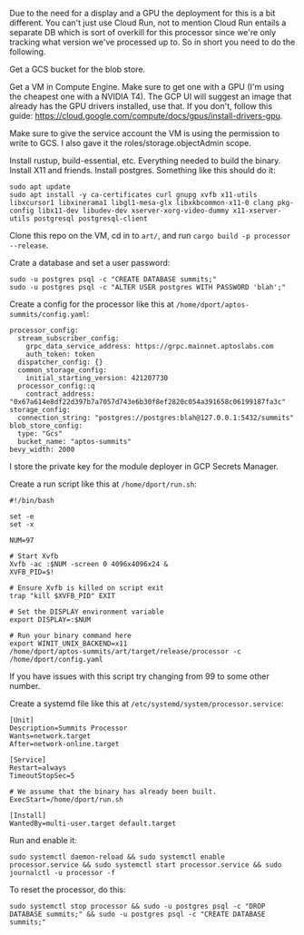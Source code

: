 Due to the need for a display and a GPU the deployment for this is a bit different. You can't just use Cloud Run, not to mention Cloud Run entails a separate DB which is sort of overkill for this processor since we're only tracking what version we've processed up to. So in short you need to do the following.

Get a GCS bucket for the blob store.

Get a VM in Compute Engine. Make sure to get one with a GPU (I'm using the cheapest one with a NVIDIA T4). The GCP UI will suggest an image that already has the GPU drivers installed, use that. If you don't, follow this guide: https://cloud.google.com/compute/docs/gpus/install-drivers-gpu.

Make sure to give the service account the VM is using the permission to write to GCS. I also gave it the roles/storage.objectAdmin scope.

Install rustup, build-essential, etc. Everything needed to build the binary. Install X11 and friends. Install postgres. Something like this should do it:
```
sudo apt update
sudo apt install -y ca-certificates curl gnupg xvfb x11-utils libxcursor1 libxinerama1 libgl1-mesa-glx libxkbcommon-x11-0 clang pkg-config libx11-dev libudev-dev xserver-xorg-video-dummy x11-xserver-utils postgresql postgresql-client
```

Clone this repo on the VM, cd in to `art/`, and run `cargo build -p processor --release`.

Crate a database and set a user password:
```
sudo -u postgres psql -c "CREATE DATABASE summits;"
sudo -u postgres psql -c "ALTER USER postgres WITH PASSWORD 'blah';"
```

Create a config for the processor like this at `/home/dport/aptos-summits/config.yaml`:
```
processor_config:
  stream_subscriber_config:
    grpc_data_service_address: https://grpc.mainnet.aptoslabs.com
    auth_token: token
  dispatcher_config: {}
  common_storage_config:
    initial_starting_version: 421207730
  processor_config::q
    contract_address: "0x67a614e8df22d397b7a7057d743e6b30f8ef2820c054a391658c06199187fa3c"
storage_config:
  connection_string: "postgres://postgres:blah@127.0.0.1:5432/summits"
blob_store_config:
  type: "Gcs"
  bucket_name: "aptos-summits"
bevy_width: 2000
```

I store the private key for the module deployer in GCP Secrets Manager.

Create a run script like this at `/home/dport/run.sh`:
```
#!/bin/bash

set -e
set -x

NUM=97

# Start Xvfb
Xvfb -ac :$NUM -screen 0 4096x4096x24 &
XVFB_PID=$!

# Ensure Xvfb is killed on script exit
trap "kill $XVFB_PID" EXIT

# Set the DISPLAY environment variable
export DISPLAY=:$NUM

# Run your binary command here
export WINIT_UNIX_BACKEND=x11
/home/dport/aptos-summits/art/target/release/processor -c /home/dport/config.yaml
```

If you have issues with this script try changing from 99 to some other number.

Create a systemd file like this at `/etc/systemd/system/processor.service`:
```
[Unit]
Description=Summits Processor
Wants=network.target
After=network-online.target

[Service]
Restart=always
TimeoutStopSec=5

# We assume that the binary has already been built.
ExecStart=/home/dport/run.sh

[Install]
WantedBy=multi-user.target default.target
```

Run and enable it:
```
sudo systemctl daemon-reload && sudo systemctl enable processor.service && sudo systemctl start processor.service && sudo journalctl -u processor -f
```

To reset the processor, do this:
```
sudo systemctl stop processor && sudo -u postgres psql -c "DROP DATABASE summits;" && sudo -u postgres psql -c "CREATE DATABASE summits;"
```
